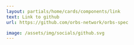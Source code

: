 ```yaml
---
layout: partials/home/cards/components/link
text: Link to github
url: https://github.com/orbs-network/orbs-spec

image: /assets/img/socials/github.svg
---
```

